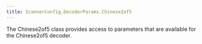 ```yaml
---
title: ScannerConfig.DecoderParams.Chinese2of5
---
```


The Chinese2of5 class provides access to parameters that are
 available for the Chinese2of5 decoder.


